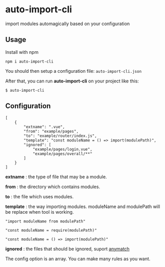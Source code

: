 # auto-import-cli
import modules automagically based on your configuration

## Usage

Install with npm

```
npm i auto-import-cli
```

You should then setup a configuration file: `auto-import-cli.json`

After that, you can run **auto-import-cli** on your project like this:
```
$ auto-import-cli
```

## Configuration

```
[
    {
        "extname": ".vue",
        "from": "example/pages",
        "to": "example/router/index.js",
        "template": "const moduleName = () => import(modulePath)",
        "ignored": [
            "example/pages/login.vue",
            "example/pages/overall/**"
        ]
    }
]
```

**extname** : the type of file that may be a module.

**from** : the directory which contains modules.

**to** : the file which uses modules.

**template** : the way importing modules.
moduleName and modulePath will be replace when tool is working.

```
"import moduleName from modulePath"
```

```
"const moduleName = require(modulePath)"
```

```
"const moduleName = () => import(modulePath)"
```

**ignored** : the files that should be ignored, suport [anymatch](https://www.npmjs.com/package/anymatch)

The config option is an array. You can make many rules as you want.

